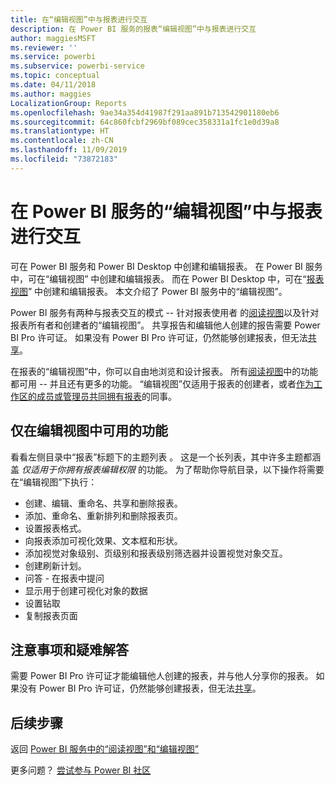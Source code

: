 ```yaml
---
title: 在“编辑视图”中与报表进行交互
description: 在 Power BI 服务的报表“编辑视图”中与报表进行交互
author: maggiesMSFT
ms.reviewer: ''
ms.service: powerbi
ms.subservice: powerbi-service
ms.topic: conceptual
ms.date: 04/11/2018
ms.author: maggies
LocalizationGroup: Reports
ms.openlocfilehash: 9ae34a354d41987f291aa891b713542901180eb6
ms.sourcegitcommit: 64c860fcbf2969bf089cec358331a1fc1e0d39a8
ms.translationtype: HT
ms.contentlocale: zh-CN
ms.lasthandoff: 11/09/2019
ms.locfileid: "73872183"
---
```

# <a name="interact-with-a-report-in-editing-view-in-power-bi-service"></a>在 Power BI 服务的“编辑视图”中与报表进行交互
可在 Power BI 服务和 Power BI Desktop 中创建和编辑报表。 在 Power BI 服务中，可在“编辑视图”  中创建和编辑报表。 而在 Power BI Desktop 中，可在“[报表视图](desktop-report-view.md)”  中创建和编辑报表。 本文介绍了 Power BI 服务中的“编辑视图”。 

Power BI 服务有两种与报表交互的模式 -- 针对报表使用者  的[阅读视图](consumer/end-user-reading-view.md)以及针对报表所有者和创建者的“编辑视图”。  共享报告和编辑他人创建的报告需要 Power BI Pro 许可证。 如果没有 Power BI Pro 许可证，仍然能够创建报表，但无法[共享](service-share-reports.md)。    

在报表的“编辑视图”中，你可以自由地浏览和设计报表。 所有[阅读视图](consumer/end-user-reading-view.md)中的功能都可用 -- 并且还有更多的功能。 “编辑视图”仅适用于报表的创建者，或者[作为工作区的成员或管理员共同拥有报表](service-create-distribute-apps.md)的同事。

## <a name="functionality-only-available-in-editing-view"></a>仅在编辑视图中可用的功能
看看左侧目录中“报表”标题下的主题列表  。 这是一个长列表，其中许多主题都涵盖 *仅适用于你拥有报表编辑权限* 的功能。  为了帮助你导航目录，以下操作将需要在“编辑视图”下执行：

* 创建、编辑、重命名、共享和删除报表。
* 添加、重命名、重新排列和删除报表页。
* 设置报表格式。
* 向报表添加可视化效果、文本框和形状。
* 添加视觉对象级别、页级别和报表级别筛选器并设置视觉对象交互。
* 创建刷新计划。
* 问答 - 在报表中提问
* 显示用于创建可视化对象的数据 
* 设置钻取
* 复制报表页面

## <a name="considerations-and-troubleshooting"></a>注意事项和疑难解答
需要 Power BI Pro 许可证才能编辑他人创建的报表，并与他人分享你的报表。  如果没有 Power BI Pro 许可证，仍然能够创建报表，但无法[共享](service-share-reports.md)。


## <a name="next-steps"></a>后续步骤
返回 [Power BI 服务中的“阅读视图”和“编辑视图”](consumer/end-user-reading-view.md)

更多问题？ [尝试参与 Power BI 社区](https://community.powerbi.com/)

